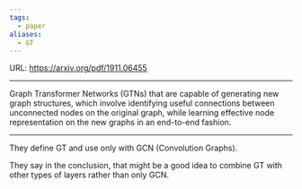 ```yaml
---
tags:
  - paper
aliases:
  - GT
---
```

URL: https://arxiv.org/pdf/1911.06455

---

Graph Transformer Networks (GTNs) that are capable of generating new graph structures, which involve identifying useful connections between unconnected nodes on the original graph, while learning effective node representation on the new graphs in an end-to-end fashion.

---

They define GT and use only with GCN (Convolution Graphs).

They say in the conclusion, that might be a good idea to combine GT with other types of layers rather than only GCN.
